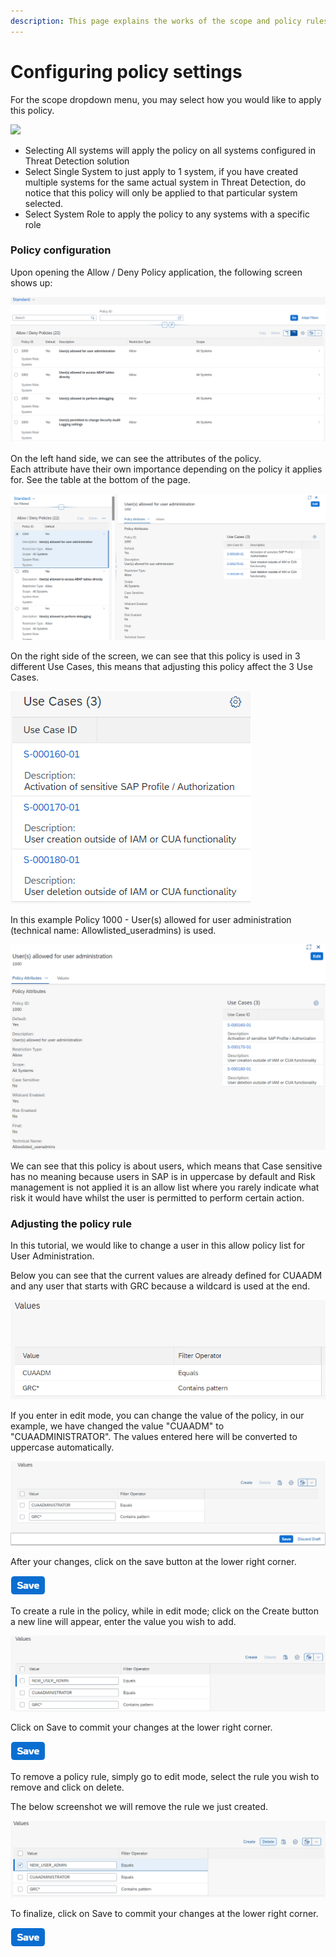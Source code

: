 ```yaml
---
description: This page explains the works of the scope and policy rules
---
```


# Configuring policy settings

​For the scope dropdown menu, you may select how you would like to apply this policy.

![](https://files.gitbook.com/v0/b/gitbook-x-prod.appspot.com/o/spaces%2F-Mi7S7PK2B4qxyBrzXwx%2Fuploads%2FcwJLou2uKIDnfvjMI0xO%2Fimage.png?alt=media\&token=e0e9274d-2125-43be-b966-0554be422675)

* Selecting All systems will apply the policy on all systems configured in Threat Detection solution
* Select Single System to just apply to 1 system, if you have created multiple systems for the same actual system in Threat Detection, do notice that this policy will only be applied to that particular system selected.
* Select System Role to apply the policy to any systems with a specific role

### Policy configuration

Upon opening the Allow / Deny Policy application, the following screen shows up:

![Allow / Deny Polices list](<../../.gitbook/assets/image (31) (1).png>)

On the left hand side, we can see the attributes of the policy.\
Each attribute have their own importance depending on the policy it applies for. See the table at the bottom of the page.

![Policy details](<../../.gitbook/assets/image (71).png>)

On the right side of the screen, we can see that this policy is used in 3 different Use Cases, this means that adjusting this policy affect the 3 Use Cases.

![Linked use cases](<../../.gitbook/assets/image (62).png>)

In this example Policy 1000 - User(s) allowed for user administration (technical name: Allowlisted\_useradmins) is used.&#x20;

![Policy details](<../../.gitbook/assets/image (31).png>)

We can see that this policy is about users, which means that Case sensitive has no meaning because users in SAP is in uppercase by default and Risk management is not applied it is an allow list where you rarely indicate what risk it would have whilst the user is permitted to perform certain action.

### Adjusting the policy rule

In this tutorial, we would like to change a user in this allow policy list for User Administration.

Below you can see that the current values are already defined for CUAADM and any user that starts with GRC because a wildcard is used at the end.

![Policy values](<../../.gitbook/assets/image (63) (1).png>)

If you enter in edit mode, you can change the value of the policy, in our example, we have changed the value "CUAADM" to "CUAADMINISTRATOR". The values entered here will be converted to uppercase automatically.

![Editing policy](<../../.gitbook/assets/image (61).png>)

After your changes, click on the save button at the lower right corner.

![](<../../.gitbook/assets/image (33).png>)

To create a rule in the policy, while in edit mode; click on the Create button a new line will appear, enter the value you wish to add.

![Adding a rule in a policy](<../../.gitbook/assets/image (19).png>)

Click on Save to commit your changes at the lower right corner.

![](<../../.gitbook/assets/image (33).png>)

To remove a policy rule, simply go to edit mode, select the rule you wish to remove and click on delete.

The below screenshot we will remove the rule we just created.

![Removing a rule](<../../.gitbook/assets/image (74).png>)

To finalize, click on Save to commit your changes at the lower right corner.

![](<../../.gitbook/assets/image (33).png>)

